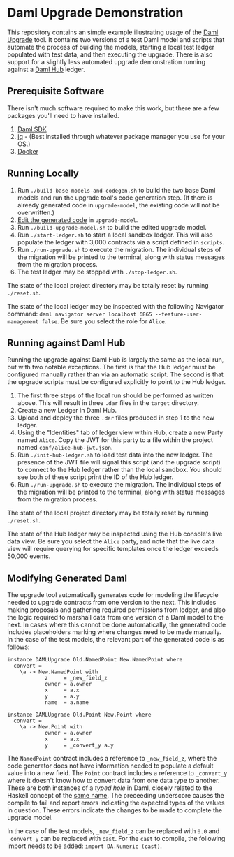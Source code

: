 # Daml Upgrade Demonstration

This repository contains an simple example illustrating usage of the
[Daml Upgrade](https://github.com/DACH-NY/daml-upgrade) tool. It
contains two versions of a test Daml model and scripts that automate
the process of building the models, starting a local test ledger
populated with test data, and then executing the upgrade. There is
also support for a slightly less automated upgrade demonstration
running against a [Daml Hub](https://hub.daml.com) ledger.

## Prerequisite Software

There isn't much software required to make this work, but there are
a few packages you'll need to have installed.

1. [Daml SDK](https://docs.daml.com/getting-started/installation.html)
2. [jq](https://jqlang.github.io/jq/) - (Best installed through whatever
   package manager you use for your OS.)
3. [Docker](https://www.docker.com/get-started/)

## Running Locally

1. Run `./build-base-models-and-codegen.sh` to build the two base Daml
   models and run the upgrade tool's code generation step. (If there
   is already generated code in `upgrade-model`, the existing code
   will not be overwritten.)
2. [Edit the generated code](#modifying-generated-daml) in `upgrade-model`.
3. Run `./build-upgrade-model.sh` to build the edited upgrade model.
4. Run `./start-ledger.sh` to start a local sandbox ledger. This will
   also populate the ledger with 3,000 contracts via a script defined
   in `scripts`.
5. Run `./run-upgrade.sh` to execute the migration. The individual
   steps of the migration will be printed to the terminal, along with
   status messages from the migration process.
6. The test ledger may be stopped with `./stop-ledger.sh`.

The state of the local project directory may be totally reset by running
`./reset.sh`.

The state of the local ledger may be inspected with the following
Navigator command: `daml navigator server localhost 6865
--feature-user-management false`. Be sure you select the role for
`Alice`.

## Running against Daml Hub

Running the upgrade against Daml Hub is largely the same as the local
run, but with two notable exceptions. The first is that the Hub ledger
must be configured manually rather than via an automatic script. The
second is that the upgrade scripts must be configured explicitly to
point to the Hub ledger.

1. The first three steps of the local run should be performed as
   written above. This will result in three `.dar` files in the
   `target` directory.
2. Create a new Ledger in Daml Hub.
3. Upload and deploy the three `.dar` files produced in step 1 to the
   new ledger.
4. Using the "Identities" tab of ledger view within Hub, create a new
   Party named `Alice`. Copy the JWT for this party to a file within
   the project named `conf/alice-hub-jwt.json`.
5. Run `./init-hub-ledger.sh` to load test data into the new
   ledger. The presence of the JWT file will signal this script (and
   the upgrade script) to connect to the Hub ledger rather than the
   local sandbox. You should see both of these script print the ID of
   the Hub ledger.
6. Run `./run-upgrade.sh` to execute the migration. The individual
   steps of the migration will be printed to the terminal, along with
   status messages from the migration process.

The state of the local project directory may be totally reset by
running `./reset.sh`.

The state of the Hub ledger may be inspected using the Hub console's
live data view. Be sure you select the `Alice` party, and note that
the live data view will require querying for specific templates once
the ledger exceeds 50,000 events.

## Modifying Generated Daml

The upgrade tool automatically generates code for modeling the
lifecycle needed to upgrade contracts from one version to the
next. This includes making proposals and gathering required
permissions from ledger, and also the logic required to marshall data
from one version of a Daml model to the next. In cases where this
cannot be done automatically, the generated code includes placeholders
marking where changes need to be made manually. In the case of the
test models, the relevant part of the generated code is as follows:

```
instance DAMLUpgrade Old.NamedPoint New.NamedPoint where
  convert =
    \a -> New.NamedPoint with
            z     = _new_field_z
            owner = a.owner
            x     = a.x
            y     = a.y
            name  = a.name

instance DAMLUpgrade Old.Point New.Point where
  convert =
    \a -> New.Point with
            owner = a.owner
            x     = a.x
            y     = _convert_y a.y
```

The `NamedPoint` contract includes a reference to `_new_field_z`,
where the code generator does not have information needed to populate
a default value into a new field. The `Point` contract includes a
reference to `_convert_y` where it doesn't know how to convert data
from one data type to another. These are both instances of a _typed hole_
in Daml, closely related to the Haskell concept of the
[same name](https://downloads.haskell.org/~ghc/7.10.1/docs/html/users_guide/typed-holes.html).
The preceeding underscore causes the compile to fail and report errors
indicating the expected types of the values in question. These errors
indicate the changes to be made to complete the upgrade model.

In the case of the test models, `_new_field_z` can be replaced with
`0.0` and `_convert_y` can be replaced with `cast`. For the `cast` to
compile, the following import needs to be added: `import DA.Numeric (cast)`.
